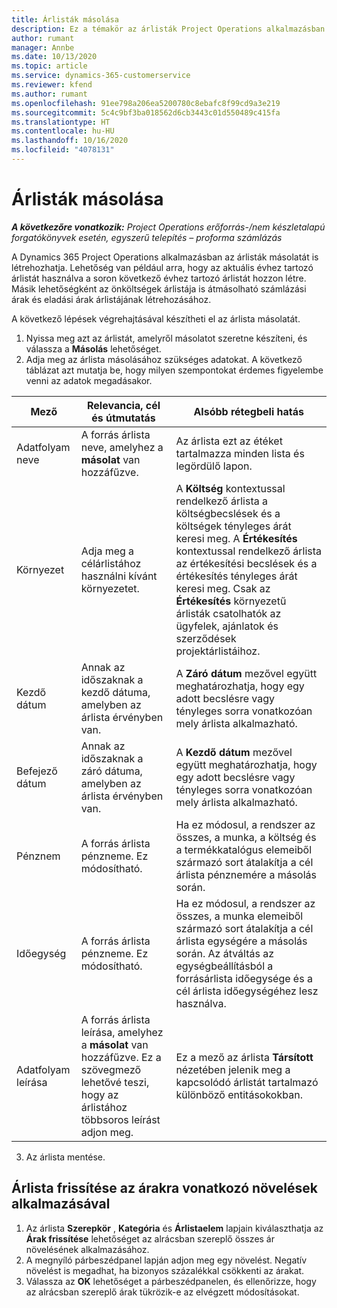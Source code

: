 ```yaml
---
title: Árlisták másolása
description: Ez a témakör az árlisták Project Operations alkalmazásban való másolásáról nyújt tájékoztatást.
author: rumant
manager: Annbe
ms.date: 10/13/2020
ms.topic: article
ms.service: dynamics-365-customerservice
ms.reviewer: kfend
ms.author: rumant
ms.openlocfilehash: 91ee798a206ea5200780c8ebafc8f99cd9a3e219
ms.sourcegitcommit: 5c4c9bf3ba018562d6cb3443c01d550489c415fa
ms.translationtype: HT
ms.contentlocale: hu-HU
ms.lasthandoff: 10/16/2020
ms.locfileid: "4078131"
---
```

# <a name="copy-price-lists"></a>Árlisták másolása

_**A következőre vonatkozik:** Project Operations erőforrás-/nem készletalapú forgatókönyvek esetén, egyszerű telepítés – proforma számlázás_

A Dynamics 365 Project Operations alkalmazásban az árlisták másolatát is létrehozhatja. Lehetőség van például arra, hogy az aktuális évhez tartozó árlistát használva a soron következő évhez tartozó árlistát hozzon létre.  Másik lehetőségként az önköltségek árlistája is átmásolható számlázási árak és eladási árak árlistájának létrehozásához. 

A következő lépések végrehajtásával készítheti el az árlista másolatát.

1. Nyissa meg azt az árlistát, amelyről másolatot szeretne készíteni, és válassza a **Másolás** lehetőséget.
2. Adja meg az árlista másolásához szükséges adatokat. A következő táblázat azt mutatja be, hogy milyen szempontokat érdemes figyelembe venni az adatok megadásakor.

| Mező | Relevancia, cél és útmutatás | Alsóbb rétegbeli hatás |
| --- | --- | --- |
| Adatfolyam neve | A forrás árlista neve, amelyhez a **másolat** van hozzáfűzve. | Az árlista ezt az étéket tartalmazza minden lista és legördülő lapon. |
| Környezet | Adja meg a célárlistához használni kívánt környezetet. | A **Költség** kontextussal rendelkező árlista a költségbecslések és a költségek tényleges árát keresi meg. A **Értékesítés** kontextussal rendelkező árlista az értékesítési becslések és a értékesítés tényleges árát keresi meg. Csak az **Értékesítés** környezetű árlisták csatolhatók az ügyfelek, ajánlatok és szerződések projektárlistáihoz. |
| Kezdő dátum | Annak az időszaknak a kezdő dátuma, amelyben az árlista érvényben van. | A **Záró dátum** mezővel együtt meghatározhatja, hogy egy adott becslésre vagy tényleges sorra vonatkozóan mely árlista alkalmazható. |
| Befejező dátum | Annak az időszaknak a záró dátuma, amelyben az árlista érvényben van. | A **Kezdő dátum** mezővel együtt meghatározhatja, hogy egy adott becslésre vagy tényleges sorra vonatkozóan mely árlista alkalmazható. |
| Pénznem | A forrás árlista pénzneme. Ez módosítható. | Ha ez módosul, a rendszer az összes, a munka, a költség és a termékkatalógus elemeiből származó sort átalakítja a cél árlista pénznemére a másolás során. |
| Időegység | A forrás árlista pénzneme. Ez módosítható. | Ha ez módosul, a rendszer az összes, a munka elemeiből származó sort átalakítja a cél árlista egységére a másolás során. Az átváltás az egységbeállításból a forrásárlista időegysége és a cél árlista időegységéhez lesz használva. |
| Adatfolyam leírása | A forrás árlista leírása, amelyhez a **másolat** van hozzáfűzve. Ez a szövegmező lehetővé teszi, hogy az árlistához többsoros leírást adjon meg. | Ez a mező az árlista **Társított** nézetében jelenik meg a kapcsolódó árlistát tartalmazó különböző entitásokokban. |

3. Az árlista mentése. 

## <a name="update-a-price-list-by-applying-a-mark-up-to-all-the-prices"></a>Árlista frissítése az árakra vonatkozó növelések alkalmazásával

1. Az árlista **Szerepkör** , **Kategória** és **Árlistaelem** lapjain kiválaszthatja az **Árak frissítése** lehetőséget az alrácsban szereplő összes ár növelésének alkalmazásához. 
2. A megnyíló párbeszédpanel lapján adjon meg egy növelést. Negatív növelést is megadhat, ha bizonyos százalékkal csökkenti az árakat. 
3. Válassza az **OK** lehetőséget a párbeszédpanelen, és ellenőrizze, hogy az alrácsban szereplő árak tükrözik-e az elvégzett módosításokat.
